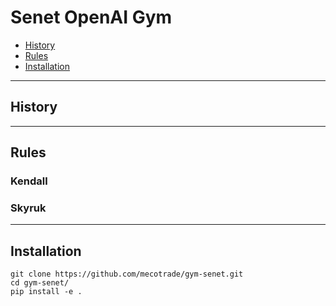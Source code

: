 # Senet OpenAI Gym

- [History](#history)
- [Rules](#rules)
- [Installation](#installation)

---
## <a name="history"></a>History

---
## <a name="rules"></a>Rules

### Kendall

### Skyruk

---
## <a name="installation"></a>Installation
```
git clone https://github.com/mecotrade/gym-senet.git
cd gym-senet/
pip install -e .
```

